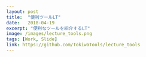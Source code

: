 ```yaml
---
layout: post
title:  "便利ツールLT"
date:   2018-04-19
excerpt: "便利なツールを紹介するLT"
image: /images/lecture_tools.png
tags: [Work, Slide]
link: https://github.com/TokiwaTools/lecture_tools
---
```



